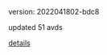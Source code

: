version: 2022041802-bdc8

updated 51 avds

[details](https://github.com/0x74f917491bfa7ebfa379/ali_avd_db/blob/master/change_log/2022/04/18/02/bdc8.txt)